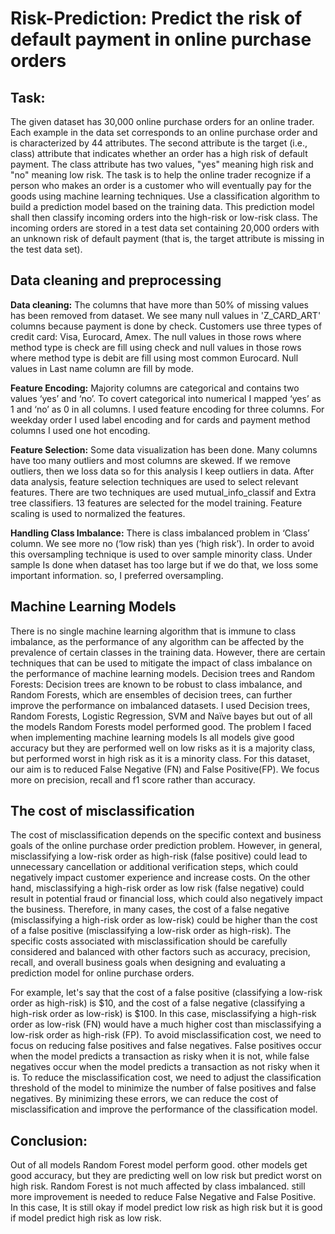 # Risk-Prediction: Predict the risk of default payment in online purchase orders
## Task: 
The given dataset has 30,000 online purchase orders for an online trader. Each example in the data set corresponds to an online purchase order and is characterized by 44 attributes. The second attribute is the target (i.e., class) attribute that indicates whether an order has a high risk of default payment. The class attribute has two values, "yes" meaning high risk and "no" meaning low risk. 
The task is to help the online trader recognize if a person who makes an order is a customer who will eventually pay for the goods using machine learning techniques. Use a classification algorithm to build a prediction model based on the training data. This prediction model shall then classify incoming orders into the high-risk or low-risk class. The incoming orders are stored in a test data set containing 20,000 orders with an unknown risk of default payment (that is, the target attribute is missing in the test data set). 

## Data cleaning and preprocessing
**Data cleaning:** 
The columns that have more than 50% of missing values has been removed from dataset. We see many null values in 'Z_CARD_ART' columns because payment is done by check. Customers use three types of credit card: Visa, Eurocard, Amex. The null values in those rows where method type is check are fill using check and null values in those rows where method type is debit are fill using most common Eurocard. Null values in Last name column are fill by mode.

**Feature Encoding:** Majority columns are categorical and contains two values ‘yes’ and ‘no’. To covert categorical into numerical I mapped ‘yes’ as 1 and ‘no’ as 0 in all columns. I used feature encoding for three columns. For weekday order I used label encoding and for cards and payment method columns I used one hot encoding. 

**Feature Selection:** Some data visualization has been done. Many columns have too many outliers and most columns are skewed. If we remove outliers, then we loss data so for this analysis I keep outliers in data. After data analysis, feature selection techniques are used to select relevant features. There are two techniques are used mutual_info_classif and Extra tree classifiers. 13 features are selected for the model training. Feature scaling is used to normalized the features. 

**Handling Class Imbalance:** There is class imbalanced problem in ‘Class’ column. We see more no (‘low risk) than yes (‘high risk’). In order to avoid this oversampling technique is used to over sample minority class. Under sample Is done when dataset has too large but if we do that, we loss some important information. so, I preferred oversampling.

## Machine Learning Models 

There is no single machine learning algorithm that is immune to class imbalance, as the performance of any algorithm can be affected by the prevalence of certain classes in the training data. However, there are certain techniques that can be used to mitigate the impact of class imbalance on the performance of machine learning models.
Decision trees and Random Forests: Decision trees are known to be robust to class imbalance, and Random Forests, which are ensembles of decision trees, can further improve the performance on imbalanced datasets.
I used Decision trees, Random Forests, Logistic Regression, SVM and Naïve bayes but out of all the models Random Forests model performed good. 
The problem I faced when implementing machine learning models Is all models give good accuracy but they are performed well on low risks as it is a majority class, but performed worst in high risk as it is a minority class. 
For this dataset, our aim is to reduced False Negative (FN) and False Positive(FP). We focus more on precision, recall and f1 score rather than accuracy.

## The cost of misclassification
The cost of misclassification depends on the specific context and business goals of the online purchase order prediction problem. However, in general, misclassifying a low-risk order as high-risk (false positive) could lead to unnecessary cancellation or additional verification steps, which could negatively impact customer experience and increase costs. On the other hand, misclassifying a high-risk order as low risk (false negative) could result in potential fraud or financial loss, which could also negatively impact the business.
Therefore, in many cases, the cost of a false negative (misclassifying a high-risk order as low-risk) could be higher than the cost of a false positive (misclassifying a low-risk order as high-risk). The specific costs associated with misclassification should be carefully considered and balanced with other factors such as accuracy, precision, recall, and overall business goals when designing and evaluating a prediction model for online purchase orders.

For example, let's say that the cost of a false positive (classifying a low-risk order as high-risk) is $10, and the cost of a false negative (classifying a high-risk order as low-risk) is $100. In this case, misclassifying a high-risk order as low-risk (FN) would have a much higher cost than misclassifying a low-risk order as high-risk (FP).
To avoid misclassification cost, we need to focus on reducing false positives and false negatives. False positives occur when the model predicts a transaction as risky when it is not, while false negatives occur when the model predicts a transaction as not risky when it is.
To reduce the misclassification cost, we need to adjust the classification threshold of the model to minimize the number of false positives and false negatives. By minimizing these errors, we can reduce the cost of misclassification and improve the performance of the classification model.

## Conclusion:
Out of all models Random Forest model perform good. other models get good accuracy, but they are predicting well on low risk but predict worst on high risk. Random Forest is not much affected by class imbalanced. still more improvement is needed to reduce False Negative and False Positive. In this
case, It is still okay if model predict low risk as high risk but it is good if model predict high risk as low risk.

